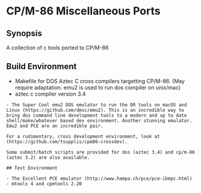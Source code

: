 # CP/M-86 Miscellaneous Ports

## Synopsis

A collection of c tools ported to CP/M-86

## Build Environment

- Makefile for DOS Aztec C cross compilers targetting CP/M-86.  (May require adaptation. emu2 is used to run dos compiler on unix/mac)
- aztec c compiler version 3.4
```
- The Super Cool emu2 DOS emulator to run the DR tools on macOS and Linux (https://github.com/dmsc/emu2). This is an incredible way to bring dos command line development tools to a modern and up to date shell/make/whatever based dev environment. Another stunning emulator. Emu2 and PCE are an incredible pair.

For a rudimentary, cross development environment, look at (https://github.com/tsupplis/cpm86-crossdev).

Some submit/batch scripts are provided for dos (aztec 3.4) and cp/m-86 (aztec 3.2) are also available.

## Test Environment

- The Excellent PCE emulator (http://www.hampa.ch/pce/pce-ibmpc.html)
- mtools 4 and cpmtools 2.20


